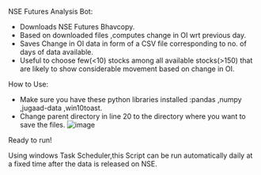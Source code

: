NSE Futures Analysis Bot:
- Downloads NSE Futures Bhavcopy.
- Based on downloaded files ,computes change in OI wrt previous day.
- Saves Change in OI data in form of a CSV file corresponding to no. of days of data available.
- Useful to choose few(<10) stocks among all available stocks(>150) that are likely to show considerable movement based on change in OI.

How to Use:
- Make sure you have these python libraries installed :pandas ,numpy ,jugaad-data ,win10toast.
- Change parent directory in line 20 to the directory where you want to save the files.
![image](https://user-images.githubusercontent.com/37515765/134634533-e8cf674f-9637-45f4-96b6-6571b614f56d.png) 

Ready to run!

Using windows Task Scheduler,this Script can be run automatically daily at a fixed time after the data is released on NSE.

